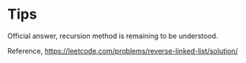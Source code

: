 # Tips

Official answer, recursion method is remaining to be understood.

Reference, https://leetcode.com/problems/reverse-linked-list/solution/

